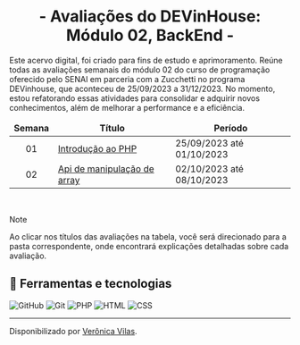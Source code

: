 <div align="center">
  <h1>- Avaliações do DEVinHouse: Módulo 02, BackEnd -</h1>
</div>

Este acervo digital, foi criado para fins de estudo e aprimoramento. Reúne todas as avaliações semanais do módulo 02 do curso de programação oferecido pelo SENAI em parceria com a Zucchetti no programa DEVinhouse, que aconteceu de 25/09/2023 a 31/12/2023. No momento, estou refatorando essas atividades para consolidar e adquirir novos conhecimentos, além de melhorar a performance e a eficiência. 

<table align="center">
    <thead align="center">
        <tr border: none;>
            <td><b>Semana</b></td>
            <td><b>Título</b></td>
            <td><b>Período</b></td>
        </tr>
    </thead>
    <tbody>
        <tr>
          <td align="center">01</td>
          <td><a href="introducao-ao-php">Introdução ao PHP</a></td>
          <td>25/09/2023 até 01/10/2023</td>
        </tr>
        <tr>
          <td align="center">02</td>
          <td><a href="api-de-manipulacao-de-array">Api de manipulação de array</a></td>
          <td>02/10/2023 até 08/10/2023</td>
        </tr>
    </tbody>
</table>
<br>

> [!NOTE]   
> Ao clicar nos títulos das avaliações na tabela, você será direcionado para a pasta correspondente, onde encontrará explicações detalhadas sobre cada avaliação.

<h2> 🧮 Ferramentas e tecnologias </h2>

![GitHub](https://img.shields.io/badge/GitHub-000?style=for-the-badge&logo=github&logoColor=30A3DC)
![Git](https://img.shields.io/badge/Git-000?style=for-the-badge&logo=git&logoColor=E94D5F)
![PHP](https://img.shields.io/badge/PHP-000?style=for-the-badge&logo=php&logoColor=777BB4)
![HTML](https://img.shields.io/badge/HTML5-000?style=for-the-badge&logo=html5&logoColor=E34F26>)
![CSS](https://img.shields.io/badge/CSS3-000?style=for-the-badge&logo=css3&logoColor=1572B6)

------------
Disponibilizado por [Verônica Vilas](https://www.linkedin.com/in/veronica-vilas/ "veronica-vilas").
